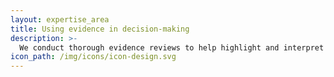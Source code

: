 ```yaml
---
layout: expertise_area
title: Using evidence in decision-making
description: >-
  We conduct thorough evidence reviews to help highlight and interpret available academic findings and technical knowledge for application to programmatic and strategic decision-making.
icon_path: /img/icons/icon-design.svg
---
```

   